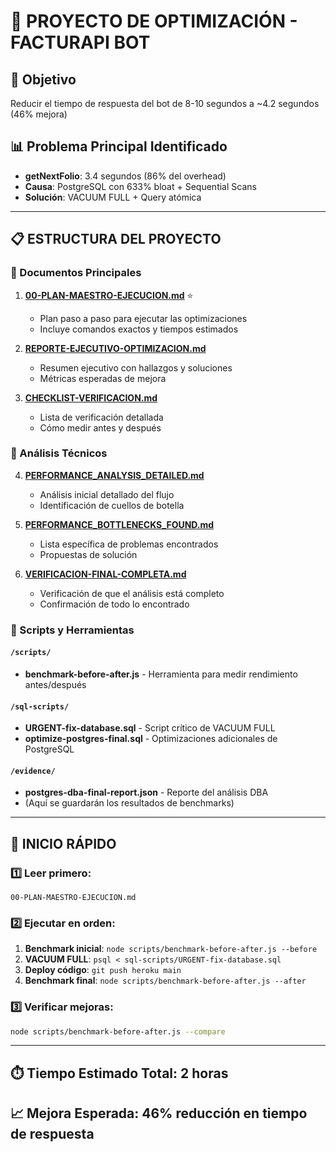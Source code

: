 # 📁 PROYECTO DE OPTIMIZACIÓN - FACTURAPI BOT

## 🎯 Objetivo
Reducir el tiempo de respuesta del bot de 8-10 segundos a ~4.2 segundos (46% mejora)

## 📊 Problema Principal Identificado
- **getNextFolio**: 3.4 segundos (86% del overhead)
- **Causa**: PostgreSQL con 633% bloat + Sequential Scans
- **Solución**: VACUUM FULL + Query atómica

---

## 📋 ESTRUCTURA DEL PROYECTO

### 📄 Documentos Principales
1. **[00-PLAN-MAESTRO-EJECUCION.md](00-PLAN-MAESTRO-EJECUCION.md)** ⭐
   - Plan paso a paso para ejecutar las optimizaciones
   - Incluye comandos exactos y tiempos estimados

2. **[REPORTE-EJECUTIVO-OPTIMIZACION.md](REPORTE-EJECUTIVO-OPTIMIZACION.md)**
   - Resumen ejecutivo con hallazgos y soluciones
   - Métricas esperadas de mejora

3. **[CHECKLIST-VERIFICACION.md](CHECKLIST-VERIFICACION.md)**
   - Lista de verificación detallada
   - Cómo medir antes y después

### 📄 Análisis Técnicos
4. **[PERFORMANCE_ANALYSIS_DETAILED.md](PERFORMANCE_ANALYSIS_DETAILED.md)**
   - Análisis inicial detallado del flujo
   - Identificación de cuellos de botella

5. **[PERFORMANCE_BOTTLENECKS_FOUND.md](PERFORMANCE_BOTTLENECKS_FOUND.md)**
   - Lista específica de problemas encontrados
   - Propuestas de solución

6. **[VERIFICACION-FINAL-COMPLETA.md](VERIFICACION-FINAL-COMPLETA.md)**
   - Verificación de que el análisis está completo
   - Confirmación de todo lo encontrado

### 📂 Scripts y Herramientas

#### `/scripts/`
- **benchmark-before-after.js** - Herramienta para medir rendimiento antes/después

#### `/sql-scripts/`
- **URGENT-fix-database.sql** - Script crítico de VACUUM FULL
- **optimize-postgres-final.sql** - Optimizaciones adicionales de PostgreSQL

#### `/evidence/`
- **postgres-dba-final-report.json** - Reporte del análisis DBA
- (Aquí se guardarán los resultados de benchmarks)

---

## 🚀 INICIO RÁPIDO

### 1️⃣ Leer primero:
```
00-PLAN-MAESTRO-EJECUCION.md
```

### 2️⃣ Ejecutar en orden:
1. **Benchmark inicial**: `node scripts/benchmark-before-after.js --before`
2. **VACUUM FULL**: `psql < sql-scripts/URGENT-fix-database.sql`
3. **Deploy código**: `git push heroku main`
4. **Benchmark final**: `node scripts/benchmark-before-after.js --after`

### 3️⃣ Verificar mejoras:
```bash
node scripts/benchmark-before-after.js --compare
```

---

## ⏱️ Tiempo Estimado Total: 2 horas

## 📈 Mejora Esperada: 46% reducción en tiempo de respuesta